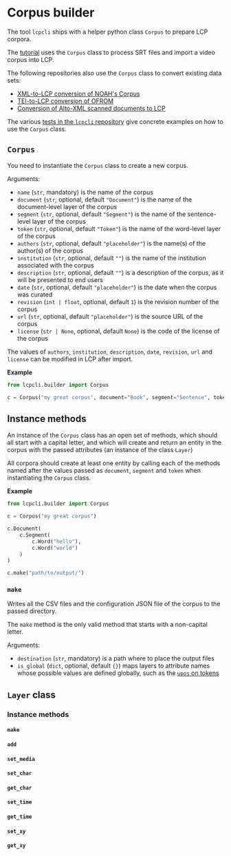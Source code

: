 # Corpus builder

The tool `lcpcli` ships with a helper python class `Corpus` to prepare LCP corpora.

The [tutorial](import_tutorial_part1.md) uses the `Corpus` class to process SRT files and import a video corpus into LCP.

The following repositories also use the `Corpus` class to convert existing data sets:

 - [XML-to-LCP conversion of NOAH's Corpus](https://github.com/liri-uzh/lcpimport_noah_corpus)
 - [TEI-to-LCP conversion of OFROM](https://github.com/liri-uzh/lcpimport_ofrom)
 - [Conversion of Alto-XML scanned documents to LCP](https://github.com/liri-uzh/lcpimport_erara44085)

The various [tests in the `lcpcli` repository](https://github.com/liri-uzh/lcpcli/tree/main/tests) give concrete examples on how to use the `Corpus` class.

## `Corpus`

You need to instantiate the `Corpus` class to create a new corpus.

Arguments:

 - `name` (`str`, mandatory) is the name of the corpus
 - `document` (`str`, optional, default `"Document"`) is the name of the document-level layer of the corpus
 - `segment` (`str`, optional, default `"Segment"`) is the name of the sentence-level layer of the corpus
 - `token` (`str`, optional, default `"Token"`) is the name of the word-level layer of the corpus
 - `authors` (`str`, optional, default `"placeholder"`) is the name(s) of the author(s) of the corpus
 - `institution` (`str`, optional, default `""`) is the name of the institution associated with the corpus
 - `description` (`str`, optional, default `""`) is a description of the corpus, as it will be presented to end users
 - `date` (`str`, optional, default `"placeholder"`) is the date when the corpus was curated
 - `revision` (`int | float`, optional, default `1`) is the revision number of the corpus
 - `url` (`str`, optional, default `"placeholder"`) is the source URL of the corpus
 - `license` (`str | None`, optional, default `None`) is the code of the license of the corpus

The values of `authors`, `institution`, `description`, `date`, `revision`, `url` and `license` can be modified in LCP after import.

**Example**

```python
from lcpcli.builder import Corpus

c = Corpus("my great corpus", document="Book", segment="Sentence", token="Word")
```

## Instance methods

An instance of the `Corpus` class has an open set of methods, which should all start with a capital letter, and which will create and return an entity in the corpus with the passed attributes (an instance of the class `Layer`)

All corpora should create at least one entity by calling each of the methods named after the values passed as `document`, `segment` and `token` when instantiating the `Corpus` class.

**Example**

```python
from lcpcli.builder import Corpus

c = Corpus("my great corpus")

c.Document(
    c.Segment(
        c.Word("hello"),
        c.Word("world")
    )
)

c.make("path/to/output/")
```

### `make`

Writes all the CSV files and the configuration JSON file of the corpus to the passed directory.

The `make` method is the only valid method that starts with a non-capital letter.

Arguments:

 - `destination` (`str`, mandatory) is a path where to place the output files
 - `is_global` (`dict`, optional, default `{}`) maps layers to attribute names whose possible values are defined globally, such as the [`upos` on tokens](https://universaldependencies.org/u/pos/)

## `Layer` class

### Instance methods

#### `make`

#### `add`

#### `set_media`

#### `set_char`

#### `get_char`

#### `set_time`

#### `get_time`

#### `set_xy`

#### `get_xy`